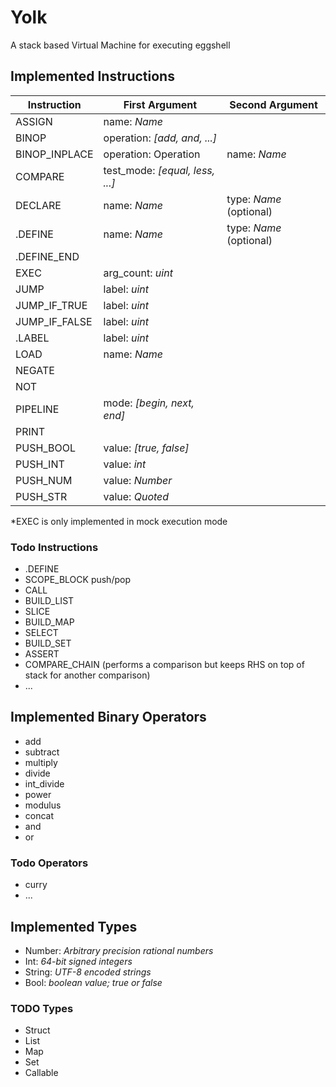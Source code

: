 # Yolk

A stack based Virtual Machine for executing eggshell

## Implemented Instructions

|  Instruction  |             First Argument         |     Second Argument     |
| ------------- | ---------------------------------- | ----------------------- |
| ASSIGN        | name: *Name*                       |                         |
| BINOP         | operation: *[add, and, ...]*       |                         |
| BINOP_INPLACE | operation: Operation               | name: *Name*            |
| COMPARE       | test_mode: *[equal, less, ...]*    |                         |
| DECLARE       | name: *Name*                       | type: *Name* (optional) |
| .DEFINE       | name: *Name*                       | type: *Name* (optional) |
| .DEFINE_END   |                                    |                         |
| EXEC          | arg_count: *uint*                  |                         |
| JUMP          | label: *uint*                      |                         |
| JUMP_IF_TRUE  | label: *uint*                      |                         |
| JUMP_IF_FALSE | label: *uint*                      |                         |
| .LABEL        | label: *uint*                      |                         |
| LOAD          | name: *Name*                       |                         |
| NEGATE        |                                    |                         |
| NOT           |                                    |                         |
| PIPELINE      | mode: *[begin, next, end]*         |                         |
| PRINT         |                                    |                         |
| PUSH_BOOL     | value: *[true, false]*             |                         |
| PUSH_INT      | value: *int*                       |                         |
| PUSH_NUM      | value: *Number*                    |                         |
| PUSH_STR      | value: *Quoted*                    |                         |


*EXEC is only implemented in mock execution mode

### Todo Instructions

* .DEFINE
* SCOPE_BLOCK push/pop
* CALL
* BUILD_LIST
* SLICE
* BUILD_MAP
* SELECT
* BUILD_SET
* ASSERT
* COMPARE_CHAIN (performs a comparison but keeps RHS on top of stack for another comparison)
* ...

## Implemented Binary Operators

* add
* subtract
* multiply
* divide
* int_divide
* power
* modulus
* concat
* and
* or

### Todo Operators

* curry
* ...

## Implemented Types

* Number: *Arbitrary precision rational numbers*
* Int: *64-bit signed integers*
* String: *UTF-8 encoded strings*
* Bool: *boolean value; true or false*

### TODO Types

* Struct
* List
* Map
* Set
* Callable

